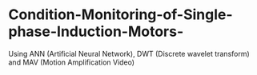 # Condition-Monitoring-of-Single-phase-Induction-Motors-
Using ANN (Artificial Neural Network), DWT (Discrete wavelet transform) and MAV (Motion Amplification Video)
